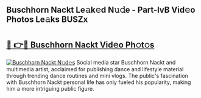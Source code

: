 ## Buschhorn Nackt Le𝚊k𝚎d N𝚞𝚍e - Part-lvB Vid𝚎o Photos Le𝚊ks BUSZx

# <h2><a href="http://fb3a81f.evod.top/?m=Buschhorn+Nackt">🔗 👉🔴 Buschhorn Nackt Vid𝚎o Ph𝚘t𝚘s</a></h2>

[![Buschhorn Nackt N𝚞d𝚎s](https://i.imgur.com/8V9OHl7.gif)](http://fb3a81f.evod.top/?m=Buschhorn+Nackt)
Social media star Buschhorn Nackt and multimedia artist, acclaimed for publishing dance and lifestyle material through trending dance routines and mini vlogs. The public's fascination with Buschhorn Nackt personal life has only fueled his popularity, making him a more intriguing public figure. 
